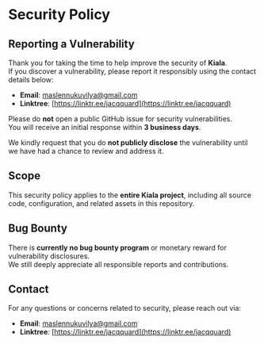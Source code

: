 # Security Policy

## Reporting a Vulnerability

Thank you for taking the time to help improve the security of **Kiala**.  
If you discover a vulnerability, please report it responsibly using the contact details below:

- **Email**: [maslennukuvilya@gmail.com](mailto:maslennukuvilya@gmail.com)  
- **Linktree**: [https://linktr.ee/jacqquard](https://linktr.ee/jacqquard)

Please do **not** open a public GitHub issue for security vulnerabilities.  
You will receive an initial response within **3 business days**.

We kindly request that you do **not publicly disclose** the vulnerability until we have had a chance to review and address it.

## Scope

This security policy applies to the **entire Kiala project**, including all source code, configuration, and related assets in this repository.

## Bug Bounty

There is **currently no bug bounty program** or monetary reward for vulnerability disclosures.  
We still deeply appreciate all responsible reports and contributions.

## Contact

For any questions or concerns related to security, please reach out via:

- **Email**: [maslennukuvilya@gmail.com](mailto:maslennukuvilya@gmail.com)  
- **Linktree**: [https://linktr.ee/jacqquard](https://linktr.ee/jacqquard)
